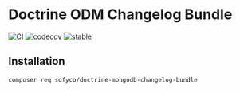 # Doctrine ODM Changelog Bundle

[![CI](https://github.com/sofyco/doctrine-mongodb-changelog-bundle/actions/workflows/ci.yaml/badge.svg)](https://github.com/sofyco/doctrine-mongodb-changelog-bundle/actions/workflows/ci.yaml)
[![codecov](https://codecov.io/gh/sofyco/doctrine-mongodb-changelog-bundle/branch/main/graph/badge.svg)](https://codecov.io/gh/sofyco/doctrine-mongodb-changelog-bundle)
[![stable](http://poser.pugx.org/sofyco/doctrine-mongodb-changelog-bundle/v)](https://packagist.org/packages/sofyco/doctrine-mongodb-changelog-bundle)

## Installation

```bash
composer req sofyco/doctrine-mongodb-changelog-bundle
```
